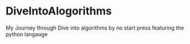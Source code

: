 # DiveIntoAlogorithms
 My Journey through Dive into algorithms by no start press featuring the python langauge
